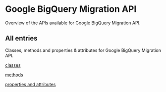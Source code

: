 [
This is a templated file. Adding content to this file may result in it being
reverted. Instead, if you want to place additional content, create an
"overview_content.md" file in `docs/` directory. The Sphinx tool will
pick up on the content and merge the content.
]: #

# Google BigQuery Migration API

Overview of the APIs available for Google BigQuery Migration API.

## All entries

Classes, methods and properties & attributes for
Google BigQuery Migration API.

[classes](https://cloud.google.com/python/docs/reference/bigquerymigration/latest/summary_class.html)

[methods](https://cloud.google.com/python/docs/reference/bigquerymigration/latest/summary_method.html)

[properties and
attributes](https://cloud.google.com/python/docs/reference/bigquerymigration/latest/summary_property.html)
